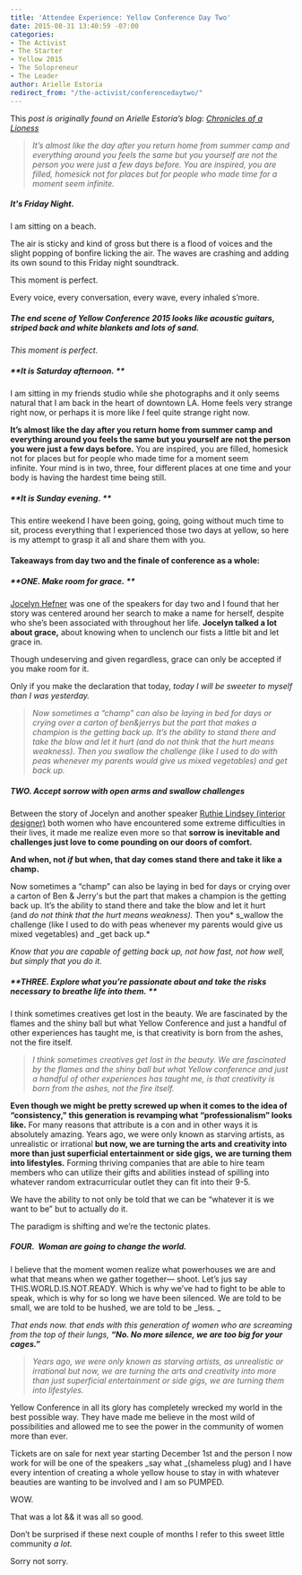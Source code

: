 ```yaml
---
title: 'Attendee Experience: Yellow Conference Day Two'
date: 2015-08-31 13:40:59 -07:00
categories:
- The Activist
- The Starter
- Yellow 2015
- The Solopreneur
- The Leader
author: Arielle Estoria
redirect_from: "/the-activist/conferencedaytwo/"
---
```


This _post is originally found on Arielle Estoria’s blog: [Chronicles of a Lioness](http://chroniclesofalioness.com/)_

> _It’s almost like the day after you return home from summer camp and everything around you feels the same but you yourself are not the person you were just a few days before. You are inspired, you are filled, homesick not for places but for people who made time for a moment seem infinite._

##### It's Friday Night.

I am sitting on a beach.

The air is sticky and kind of gross but there is a flood of voices and the slight popping of bonfire licking the air. The waves are crashing and adding its own sound to this Friday night soundtrack.

This moment is perfect.

Every voice, every conversation, every wave, every inhaled s’more.

##### The end scene of Yellow Conference 2015 looks like acoustic guitars, striped back and white blankets and lots of sand.

_This moment is perfect._

##### **It is Saturday afternoon. **

I am sitting in my friends studio while she photographs and it only seems natural that I am back in the heart of downtown LA. Home feels very strange right now, or perhaps it is more like *I* feel quite strange right now.

**It’s almost like the day after you return home from summer camp and everything around you feels the same but you yourself are not the person you were just a few days before.** You are inspired, you are filled, homesick not for places but for people who made time for a moment seem infinite. Your mind is in two, three, four different places at one time and your body is having the hardest time being still.

##### **It is Sunday evening. **

This entire weekend I have been going, going, going without much time to sit, process everything that I experienced those two days at yellow, so here is my attempt to grasp it all and share them with you.

#### Takeaways from day two and the finale of conference as a whole:

##### **ONE. Make room for grace. **

[Jocelyn Hefner](http://www.theinnerinterior.com/) was one of the speakers for day two and I found that her story was centered around her search to make a name for herself, despite who she’s been associated with throughout her life. **Jocelyn talked a lot about grace,** about knowing when to unclench our fists a little bit and let grace in.

Though undeserving and given regardless, grace can only be accepted if you make room for it.

Only if you make the declaration that today, _today I will be sweeter to myself than I was yesterday._

> _Now sometimes a “champ” can also be laying in bed for days or crying over a carton of ben&jerrys but the part that makes a champion is the getting back up. It’s the ability to stand there and take the blow and let it hurt (and do not think that the hurt means weakness). Then you swallow the challenge (like I used to do with peas whenever my parents would give us mixed vegetables) and get back up._

##### TWO. Accept sorrow with open arms and swallow challenges

Between the story of Jocelyn and another speaker [Ruthie Lindsey (interior designer)](http://www.ruthielindsey.com/) both women who have encountered some extreme difficulties in their lives, it made me realize even more so that **sorrow is inevitable and challenges just love to come pounding on our doors of comfort.**

**And when, not _if_ but when, that day comes stand there and take it like a champ.**

Now sometimes a “champ” can also be laying in bed for days or crying over a carton of Ben & Jerry's but the part that makes a champion is the getting back up. It’s the ability to stand there and take the blow and let it hurt (and *do not think that the hurt means weakness).* Then you* s_wallow the challenge (like I used to do with peas whenever my parents would give us mixed vegetables) and \_get back up.*

_Know that you are capable of getting back up, not how fast, not how well, but simply that you do it._

##### **THREE. Explore what you’re passionate about and take the risks necessary to breathe life into them. **

I think sometimes creatives get lost in the beauty. We are fascinated by the flames and the shiny ball but what Yellow Conference and just a handful of other experiences has taught me, is that creativity is born from the ashes, not the fire itself.

> _I think sometimes creatives get lost in the beauty. We are fascinated by the flames and the shiny ball but what Yellow conference and just a handful of other experiences has taught me, is that creativity is born from the ashes, not the fire itself._

**Even though we might be pretty screwed up when it comes to the idea of “consistency," this generation is revamping what “professionalism” looks like.** For many reasons that attribute is a con and in other ways it is absolutely amazing. Years ago, we were only known as starving artists, as unrealistic or irrational **but now, we are turning the arts and creativity into more than just superficial entertainment or side gigs,** **we are turning them into lifestyles.** Forming thriving companies that are able to hire team members who can utilize their gifts and abilities instead of spilling into whatever random extracurricular outlet they can fit into their 9-5.

We have the ability to not only be told that we can be “whatever it is we want to be” but to actually do it.

The paradigm is shifting and we’re the tectonic plates.

##### **FOUR.  Woman are going to change the world.**

I believe that the moment women realize what powerhouses we are and what that means when we gather together— shoot. Let’s jus say THIS.WORLD.IS.NOT.READY. Which is why we’ve had to fight to be able to speak, which is why for so long we have been silenced. We are told to be small, we are told to be hushed, we are told to be _less. _

_That ends now. that ends with this generation of women who are screaming from the top of their lungs,_ _**“No. No more silence, we are too big for your cages.”**_

> _Years ago, we were only known as starving artists, as unrealistic or irrational but now, we are turning the arts and creativity into more than just superficial entertainment or side gigs, we are turning them into lifestyles._

Yellow Conference in all its glory has completely wrecked my world in the best possible way. They have made me believe in the most wild of possibilities and allowed me to see the power in the community of women more than ever.

Tickets are on sale for next year starting December 1st and the person I now work for will be one of the speakers _say what _(shameless plug) and I have every intention of creating a whole yellow house to stay in with whatever beauties are wanting to be involved and I am so PUMPED.

WOW.

That was a lot && it was all so good.

Don’t be surprised if these next couple of months I refer to this sweet little community _a lot._

Sorry not sorry.
